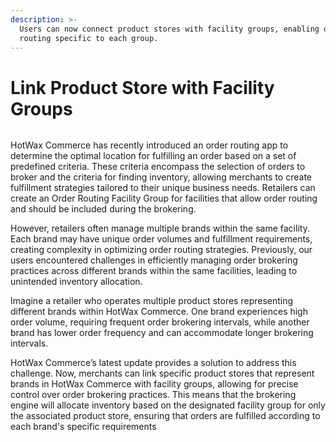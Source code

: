 ```yaml
---
description: >-
  Users can now connect product stores with facility groups, enabling order
  routing specific to each group.
---
```


# Link Product Store with Facility Groups



<figure><img src="https://www.hotwax.co/hubfs/Link%20Product%20Store.png" alt=""><figcaption></figcaption></figure>

&#x20;

HotWax Commerce has recently introduced an order routing app to determine the optimal location for fulfilling an order based on a set of predefined criteria. These criteria encompass the selection of orders to broker and the criteria for finding inventory, allowing merchants to create fulfillment strategies tailored to their unique business needs. Retailers can create an Order Routing Facility Group for facilities that allow order routing and should be included during the brokering.

However, retailers often manage multiple brands within the same facility. Each brand may have unique order volumes and fulfillment requirements, creating complexity in optimizing order routing strategies. Previously, our users encountered challenges in efficiently managing order brokering practices across different brands within the same facilities, leading to unintended inventory allocation.

Imagine a retailer who operates multiple product stores representing different brands within HotWax Commerce. One brand experiences high order volume, requiring frequent order brokering intervals, while another brand has lower order frequency and can accommodate longer brokering intervals.

HotWax Commerce’s latest update provides a solution to address this challenge. Now, merchants can link specific product stores that represent brands in HotWax Commerce with facility groups, allowing for precise control over order brokering practices. This means that the brokering engine will allocate inventory based on the designated facility group for only the associated product store, ensuring that orders are fulfilled according to each brand's specific requirements
